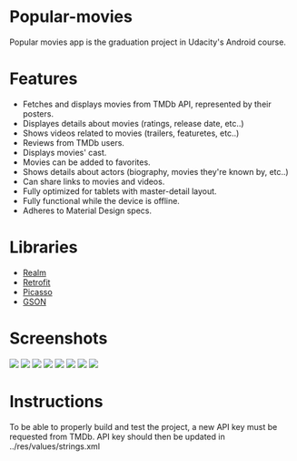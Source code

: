 # Popular-movies
Popular movies app is the graduation project in Udacity's Android course.

# Features
- Fetches and displays movies from TMDb API, represented by their posters.
- Displayes details about movies (ratings, release date, etc..)
- Shows videos related to movies (trailers, featuretes, etc..)
- Reviews from TMDb users.
- Displays movies' cast.
- Movies can be added to favorites.
- Shows details about actors (biography, movies they're known by, etc..)
- Can share links to movies and videos.
- Fully optimized for tablets with master-detail layout.
- Fully functional while the device is offline.
- Adheres to Material Design specs.

# Libraries
* [Realm] 
* [Retrofit]
* [Picasso]
* [GSON]

[Realm]: <https://github.com/realm/realm-cocoa>
[Retrofit]: <https://github.com/square/retrofit>
[Picasso]: <https://github.com/square/picasso>
[GSON]: <https://github.com/google/gson>

# Screenshots
![](/screenshots/movies_favorites_phone_portrait_framed.png)
![](/screenshots/movies_favorites_phone_landscape_framed.png)
![](/screenshots/movies_details_phone_portrait_framed.png)
![](/screenshots/movies_details_2_phone_portrait_framed.png)
![](/screenshots/movies_details_3_phone_portrait_framed.png)
![](/screenshots/movies_person_details_peek_phone_portrait_framed.png)
![](/screenshots/movies_person_details_full_phone_portrait_framed.png)
![](/screenshots/movies_popular_tablet_landscape_framed.png)

# Instructions
To be able to properly build and test the project, a new API key must be requested from TMDb.
API key should then be updated in ../res/values/strings.xml